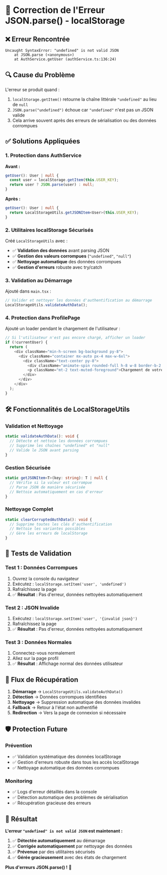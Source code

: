 # 🔧 Correction de l'Erreur JSON.parse() - localStorage

## ❌ **Erreur Rencontrée**

```
Uncaught SyntaxError: "undefined" is not valid JSON
    at JSON.parse (<anonymous>)
    at AuthService.getUser (authService.ts:136:24)
```

## 🔍 **Cause du Problème**

L'erreur se produit quand :
1. `localStorage.getItem()` retourne la chaîne littérale `"undefined"` au lieu de `null`
2. `JSON.parse("undefined")` échoue car `"undefined"` n'est pas un JSON valide
3. Cela arrive souvent après des erreurs de sérialisation ou des données corrompues

## ✅ **Solutions Appliquées**

### **1. Protection dans AuthService**

**Avant :**
```typescript
getUser(): User | null {
  const user = localStorage.getItem(this.USER_KEY);
  return user ? JSON.parse(user) : null;
}
```

**Après :**
```typescript
getUser(): User | null {
  return LocalStorageUtils.getJSONItem<User>(this.USER_KEY);
}
```

### **2. Utilitaires localStorage Sécurisés**

Créé `LocalStorageUtils` avec :
- ✅ **Validation des données** avant parsing JSON
- ✅ **Gestion des valeurs corrompues** (`"undefined"`, `"null"`)
- ✅ **Nettoyage automatique** des données corrompues
- ✅ **Gestion d'erreurs** robuste avec try/catch

### **3. Validation au Démarrage**

Ajouté dans `main.tsx` :
```typescript
// Valider et nettoyer les données d'authentification au démarrage
LocalStorageUtils.validateAuthData();
```

### **4. Protection dans ProfilePage**

Ajouté un loader pendant le chargement de l'utilisateur :
```typescript
// Si l'utilisateur n'est pas encore chargé, afficher un loader
if (!currentUser) {
  return (
    <div className="min-h-screen bg-background py-8">
      <div className="container mx-auto px-4 max-w-6xl">
        <div className="text-center py-8">
          <div className="animate-spin rounded-full h-8 w-8 border-b-2 border-primary mx-auto"></div>
          <p className="mt-2 text-muted-foreground">Chargement de votre profil...</p>
        </div>
      </div>
    </div>
  );
}
```

## 🛠️ **Fonctionnalités de LocalStorageUtils**

### **Validation et Nettoyage**
```typescript
static validateAuthData(): void {
  // Détecte et nettoie les données corrompues
  // Supprime les chaînes "undefined" et "null"
  // Valide le JSON avant parsing
}
```

### **Gestion Sécurisée**
```typescript
static getJSONItem<T>(key: string): T | null {
  // Vérifie si la valeur est corrompue
  // Parse JSON de manière sécurisée
  // Nettoie automatiquement en cas d'erreur
}
```

### **Nettoyage Complet**
```typescript
static clearCorruptedAuthData(): void {
  // Supprime toutes les clés d'authentification
  // Nettoie les variantes possibles
  // Gère les erreurs de localStorage
}
```

## 🧪 **Tests de Validation**

### **Test 1 : Données Corrompues**
1. Ouvrez la console du navigateur
2. Exécutez : `localStorage.setItem('user', 'undefined')`
3. Rafraîchissez la page
4. ✅ **Résultat** : Pas d'erreur, données nettoyées automatiquement

### **Test 2 : JSON Invalide**
1. Exécutez : `localStorage.setItem('user', '{invalid json}')`
2. Rafraîchissez la page
3. ✅ **Résultat** : Pas d'erreur, données nettoyées automatiquement

### **Test 3 : Données Normales**
1. Connectez-vous normalement
2. Allez sur la page profil
3. ✅ **Résultat** : Affichage normal des données utilisateur

## 🔄 **Flux de Récupération**

1. **Démarrage** → `LocalStorageUtils.validateAuthData()`
2. **Détection** → Données corrompues identifiées
3. **Nettoyage** → Suppression automatique des données invalides
4. **Fallback** → Retour à l'état non authentifié
5. **Redirection** → Vers la page de connexion si nécessaire

## 🛡️ **Protection Future**

### **Prévention**
- ✅ Validation systématique des données localStorage
- ✅ Gestion d'erreurs robuste dans tous les accès localStorage
- ✅ Nettoyage automatique des données corrompues

### **Monitoring**
- ✅ Logs d'erreur détaillés dans la console
- ✅ Détection automatique des problèmes de sérialisation
- ✅ Récupération gracieuse des erreurs

## 🎯 **Résultat**

**L'erreur `"undefined" is not valid JSON` est maintenant :**
1. ✅ **Détectée automatiquement** au démarrage
2. ✅ **Corrigée automatiquement** par nettoyage des données
3. ✅ **Prévenue** par des utilitaires sécurisés
4. ✅ **Gérée gracieusement** avec des états de chargement

**Plus d'erreurs JSON.parse() !** 🚀













